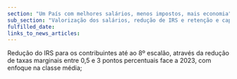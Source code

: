 ```yaml
---
section: "Um País com melhores salários, menos impostos, mais economia"
sub_section: "Valorização dos salários, redução de IRS e retenção e captação de talento"
fulfilled_date:
links_to_news_articles:
---
```


Redução do IRS para os contribuintes até ao 8º escalão, através da redução de taxas marginais entre 0,5 e 3 pontos percentuais face a 2023, com enfoque na classe média;
